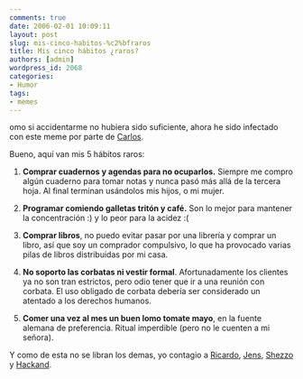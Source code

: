 ```yaml
---
comments: true
date: 2006-02-01 10:09:11
layout: post
slug: mis-cinco-habitos-%c2%bfraros
title: Mis cinco hábitos ¿raros?
authors: [admin]
wordpress_id: 2068
categories:
- Humor
tags:
- memes
---
```


omo si accidentarme no hubiera sido suficiente, ahora he sido infectado con este meme por parte de [Carlos](http://web.archive.org/web/20080410095518/http://eldiabloenlosdetalles.net/).

Bueno, aquí van mis 5 hábitos raros:



	
  1. **Comprar cuadernos y agendas para no ocuparlos.** Siempre me compro algún cuaderno para tomar notas y nunca pasó más allá de la tercera hoja. Al final terminan usándolos mis hijos, o mi mujer.

	
  2. **Programar comiendo galletas tritón y café.** Son lo mejor para mantener la concentración :) y lo peor para la acidez :(

	
  3. **Comprar libros**, no puedo evitar pasar por una librería y comprar un libro, así que soy un comprador compulsivo, lo que ha provocado varias pilas de libros distribuidas por mi casa.

	
  4. **No soporto las corbatas ni vestir formal**. Afortunadamente los clientes ya no son tran estrictos, pero odio tener que ir a una reunión con corbata. El uso obligado de corbata debería ser considerado un atentado a los derechos humanos.

	
  5. **Comer una vez al mes un buen lomo tomate mayo**, en la fuente alemana de preferencia. Ritual imperdible (pero no le cuenten a mi señora).


Y como de esta no se libran los demas, yo contagio a [Ricardo](http://web.archive.org/web/20080410095518/http://www.ricardodiaz.org/), [Jens](http://web.archive.org/web/20080410095518/http://www.hardings.cl/blog/), [Shezzo ](http://web.archive.org/web/20080410095518/http://www.nerdpride.org/blog/)y [Hackand](http://web.archive.org/web/20080410095518/http://www.hackand.cl/).


